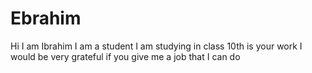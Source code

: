 # Ebrahim
Hi I am Ibrahim I am a student I am studying in class 10th is your work I would be very grateful if you give me a job that I can do

